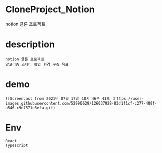 # CloneProject_Notion
notion 클론 프로젝트 

# description

```
notion 클론 프로젝트
알고리즘 스터디 협업 환경 구축 목표
```

# demo
```
![Screencast from 2021년 07월 17일 18시 46분 41초](https://user-images.githubusercontent.com/52990629/126037928-83d1f1cf-c277-489f-a546-c9e7571e8efa.gif)

```

# Env

```
React
Typescript
```


